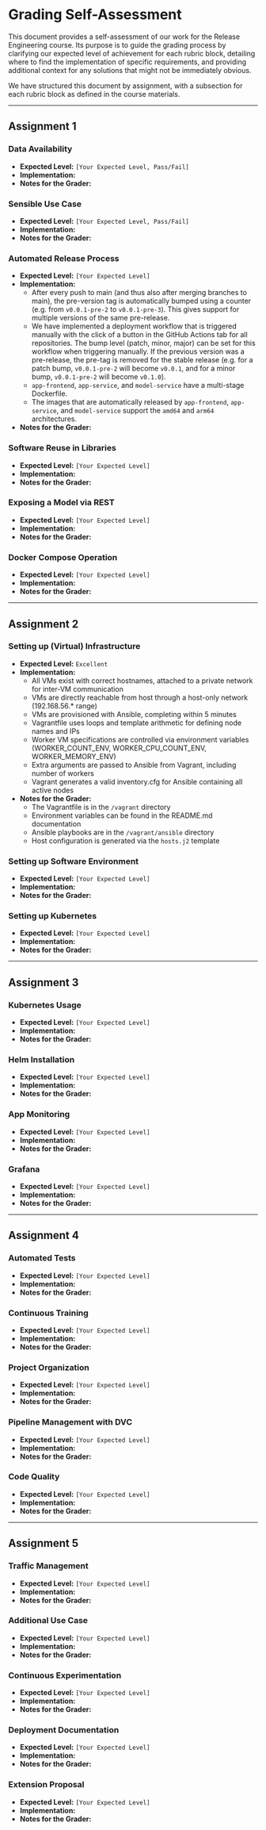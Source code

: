 # Grading Self-Assessment

This document provides a self-assessment of our work for the Release Engineering course. Its purpose is to guide the grading process by clarifying our expected level of achievement for each rubric block, detailing where to find the implementation of specific requirements, and providing additional context for any solutions that might not be immediately obvious.

We have structured this document by assignment, with a subsection for each rubric block as defined in the course materials.

---

## Assignment 1

### Data Availability 

*   **Expected Level:** `[Your Expected Level, Pass/Fail]`
*   **Implementation:**
*   **Notes for the Grader:**

### Sensible Use Case 

*   **Expected Level:** `[Your Expected Level, Pass/Fail]`
*   **Implementation:**
*   **Notes for the Grader:**

### Automated Release Process

*   **Expected Level:** `[Your Expected Level]`
*   **Implementation:**
    - After every push to main (and thus also after merging branches to main), the pre-version tag is automatically bumped using a counter (e.g. from `v0.0.1-pre-2` to `v0.0.1-pre-3`). This gives support for multiple versions of the same pre-release.
    - We have implemented a deployment workflow that is triggered manually with the click of a button in the GitHub Actions tab for all repositories. The bump level (patch, minor, major) can be set for this workflow when triggering manually. If the previous version was a pre-release, the pre-tag is removed for the stable release (e.g. for a patch bump, `v0.0.1-pre-2` will become `v0.0.1`, and for a minor bump, `v0.0.1-pre-2` will become `v0.1.0`).
    - `app-frontend`, `app-service`, and `model-service` have a multi-stage Dockerfile.
    - The images that are automatically released by `app-frontend`, `app-service`, and `model-service` support the `amd64` and `arm64` architectures.
*   **Notes for the Grader:**

### Software Reuse in Libraries

*   **Expected Level:** `[Your Expected Level]`
*   **Implementation:**
*   **Notes for the Grader:**

### Exposing a Model via REST

*   **Expected Level:** `[Your Expected Level]`
*   **Implementation:**
*   **Notes for the Grader:**

### Docker Compose Operation

*   **Expected Level:** `[Your Expected Level]`
*   **Implementation:**
*   **Notes for the Grader:**

---

## Assignment 2

### Setting up (Virtual) Infrastructure

*   **Expected Level:** `Excellent`
*   **Implementation:**
    - All VMs exist with correct hostnames, attached to a private network for inter-VM communication
    - VMs are directly reachable from host through a host-only network (192.168.56.* range)
    - VMs are provisioned with Ansible, completing within 5 minutes
    - Vagrantfile uses loops and template arithmetic for defining node names and IPs
    - Worker VM specifications are controlled via environment variables (WORKER_COUNT_ENV, WORKER_CPU_COUNT_ENV, WORKER_MEMORY_ENV)
    - Extra arguments are passed to Ansible from Vagrant, including number of workers
    - Vagrant generates a valid inventory.cfg for Ansible containing all active nodes
*   **Notes for the Grader:**
    - The Vagrantfile is in the `/vagrant` directory
    - Environment variables can be found in the README.md documentation
    - Ansible playbooks are in the `/vagrant/ansible` directory
    - Host configuration is generated via the `hosts.j2` template

### Setting up Software Environment

*   **Expected Level:** `[Your Expected Level]`
*   **Implementation:**
*   **Notes for the Grader:**

### Setting up Kubernetes

*   **Expected Level:** `[Your Expected Level]`
*   **Implementation:**
*   **Notes for the Grader:**

---

## Assignment 3

### Kubernetes Usage

*   **Expected Level:** `[Your Expected Level]`
*   **Implementation:**
*   **Notes for the Grader:**

### Helm Installation

*   **Expected Level:** `[Your Expected Level]`
*   **Implementation:**
*   **Notes for the Grader:**

### App Monitoring

*   **Expected Level:** `[Your Expected Level]`
*   **Implementation:**
*   **Notes for the Grader:**

### Grafana

*   **Expected Level:** `[Your Expected Level]`
*   **Implementation:**
*   **Notes for the Grader:**

---

## Assignment 4

### Automated Tests

*   **Expected Level:** `[Your Expected Level]`
*   **Implementation:**
*   **Notes for the Grader:**

### Continuous Training

*   **Expected Level:** `[Your Expected Level]`
*   **Implementation:**
*   **Notes for the Grader:**

### Project Organization

*   **Expected Level:** `[Your Expected Level]`
*   **Implementation:**
*   **Notes for the Grader:**

### Pipeline Management with DVC

*   **Expected Level:** `[Your Expected Level]`
*   **Implementation:**
*   **Notes for the Grader:**

### Code Quality

*   **Expected Level:** `[Your Expected Level]`
*   **Implementation:**
*   **Notes for the Grader:**

---

## Assignment 5

### Traffic Management

*   **Expected Level:** `[Your Expected Level]`
*   **Implementation:**
*   **Notes for the Grader:**

### Additional Use Case

*   **Expected Level:** `[Your Expected Level]`
*   **Implementation:**
*   **Notes for the Grader:**

### Continuous Experimentation

*   **Expected Level:** `[Your Expected Level]`
*   **Implementation:**
*   **Notes for the Grader:**

### Deployment Documentation

*   **Expected Level:** `[Your Expected Level]`
*   **Implementation:**
*   **Notes for the Grader:**

### Extension Proposal

*   **Expected Level:** `[Your Expected Level]`
*   **Implementation:**
*   **Notes for the Grader:**
